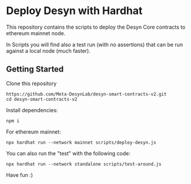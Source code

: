 # Deploy Desyn with Hardhat

This repository contains the scripts to deploy the Desyn Core contracts to ethereum mainnet node.

In Scripts you will find also a test run (with no assertions) that can be run against a local node (much faster).

## Getting Started

Clone this repository 

```
https://github.com/Meta-DesynLab/desyn-smart-contracts-v2.git
cd desyn-smart-contracts-v2
``` 

Install dependencies:

```
npm i
```

For ethereum mainnet:

```
npx hardhat run --network mainnet scripts/deploy-desyn.js
```

You can also run the "test" with the following code:

```
npx hardhat run --network standalone scripts/test-around.js
```

Have fun :) 

